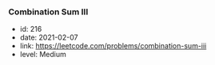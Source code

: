 ### Combination Sum III

* id: 216
* date: 2021-02-07
* link: https://leetcode.com/problems/combination-sum-iii
* level: Medium
